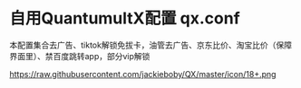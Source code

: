 # 自用QuantumultX配置 qx.conf
本配置集合去广告、tiktok解锁免拔卡，油管去广告、京东比价、淘宝比价（保障界面里）、禁百度跳转app，部分vip解锁

https://raw.githubusercontent.com/jackieboby/QX/master/icon/18+.png
